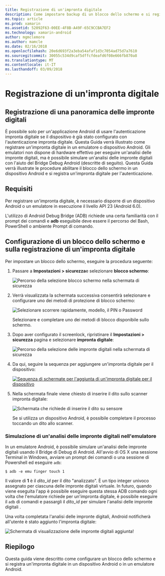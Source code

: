 ```yaml
---
title: Registrazione di un'impronta digitale
description: Come impostare backup di un blocco dello schermo e si registra un'impronta digitale in un emulatore o dispositivo Android.
ms.topic: article
ms.prod: xamarin
ms.assetid: 52092F63-00EE-4F8B-A49F-65C9CCBA7EF2
ms.technology: xamarin-android
author: mgmclemore
ms.author: mamcle
ms.date: 02/16/2018
ms.openlocfilehash: 20e6d693f2a3eba54afaf1d3c7054ad75d7a7610
ms.sourcegitcommit: 30055c534d9caf5dffcfdeafd6f08e666fb870a8
ms.translationtype: MT
ms.contentlocale: it-IT
ms.lasthandoff: 03/09/2018
---
```

# <a name="enrolling-a-fingerprint"></a>Registrazione di un'impronta digitale

## <a name="enrolling-a-fingerprint-overview"></a>Registrazione di una panoramica delle impronte digitali

È possibile solo per un'applicazione Android di usare l'autenticazione impronta digitale se il dispositivo è già stato configurato con l'autenticazione impronta digitale. Questa Guida verrà illustrato come registrare un'impronta digitale in un emulatore o dispositivo Android. Gli emulatori non dispone di hardware effettivo per eseguire un'analisi delle impronte digitali, ma è possibile simulare un'analisi delle impronte digitali con l'aiuto del Bridge Debug Android (descritte di seguito).  Questa Guida verrà illustrate le procedure abilitare il blocco dello schermo in un dispositivo Android e si registra un'impronta digitale per l'autenticazione.

## <a name="requirements"></a>Requisiti

Per registrare un'impronta digitale, è necessario disporre di un dispositivo Android o un emulatore in esecuzione il livello API 23 (Android 6.0).

L'utilizzo di Android Debug Bridge (ADB) richiede una certa familiarità con il prompt dei comandi e **adb** eseguibile deve essere il percorso del Bash, PowerShell o ambiente Prompt di comando.

## <a name="configuring-a-screen-lock-and-enrolling-a-fingerprint"></a>Configurazione di un blocco dello schermo e sulla registrazione di un'impronta digitale 

Per impostare un blocco dello schermo, eseguire la procedura seguente:

1. Passare a **Impostazioni > sicurezza**e selezionare **blocco schermo**:

    ![Percorso della selezione blocco schermo nella schermata di sicurezza](enrolling-fingerprint-images/testing-01.png)

2. Verrà visualizzata la schermata successiva consentirà selezionare e configurare uno dei metodi di protezione di blocco schermo: 

    ![Selezionare scorrere rapidamente, modello, il PIN o Password](enrolling-fingerprint-images/testing-02.png)

   Selezionare e completare uno dei metodi di blocco disponibile sullo schermo.

3. Dopo aver configurato il screenlock, ripristinare il **Impostazioni > sicurezza** pagina e selezionare **impronta digitale**:

    ![Percorso della selezione delle impronte digitali nella schermata di sicurezza](enrolling-fingerprint-images/testing-03.png)

4. Da qui, seguire la sequenza per aggiungere un'impronta digitale per il dispositivo:

    [![Sequenza di schermate per l'aggiunta di un'impronta digitale per il dispositivo](enrolling-fingerprint-images/testing-04-sml.png)](enrolling-fingerprint-images/testing-04.png#lightbox)

5. Nella schermata finale viene chiesto di inserire il dito sullo scanner impronta digitale: 

    ![Schermata che richiede di inserire il dito su sensore](enrolling-fingerprint-images/testing-05.png)

    Se si utilizza un dispositivo Android, è possibile completare il processo toccando un dito allo scanner. 
    
    
### <a name="simulating-a-fingerprint-scan-on-the-emulator"></a>Simulazione di un'analisi delle impronte digitali nell'emulatore

In un emulatore Android, è possibile simulare un'analisi delle impronte digitali usando il Bridge di Debug di Android. All'avvio di OS X una sessione Terminal in Windows, avviare un prompt dei comandi o una sessione di Powershell ed eseguire `adb`:

```shell
$ adb -e emu finger touch 1
```

Il valore di **1** è il _dito\_id_ per il dito "analizzato". È un tipo integer univoco assegnato per ciascuna delle impronte digitali virtuale. In futuro, quando viene eseguita l'app è possibile eseguire questa stessa ADB comando ogni volta che l'emulatore richiede per un'impronta digitale, è possibile eseguire il `adb` di comandi e passargli il _dito\_id_ per simulare l'analisi delle impronte digitali .

Una volta completata l'analisi delle impronte digitali, Android notificherà all'utente è stato aggiunto l'impronta digitale:  

![Schermata di visualizzazione delle impronte digitali aggiunta!](enrolling-fingerprint-images/testing-06.png)

## <a name="summary"></a>Riepilogo 

Questa guida viene descritto come configurare un blocco dello schermo e si registra un'impronta digitale in un dispositivo Android o in un emulatore Android. 

